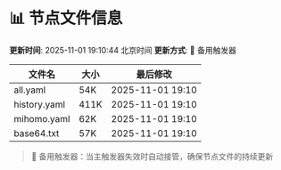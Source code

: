 # 📊 节点文件信息

**更新时间**: 2025-11-01 19:10:44 北京时间
**更新方式**: 🔄 备用触发器

| 文件名 | 大小 | 最后修改 |
|--------|------|----------|
| all.yaml | 54K | 2025-11-01 19:10 |
| history.yaml | 411K | 2025-11-01 19:10 |
| mihomo.yaml | 62K | 2025-11-01 19:10 |
| base64.txt | 57K | 2025-11-01 19:10 |

> 🔄 备用触发器：当主触发器失效时自动接管，确保节点文件的持续更新
